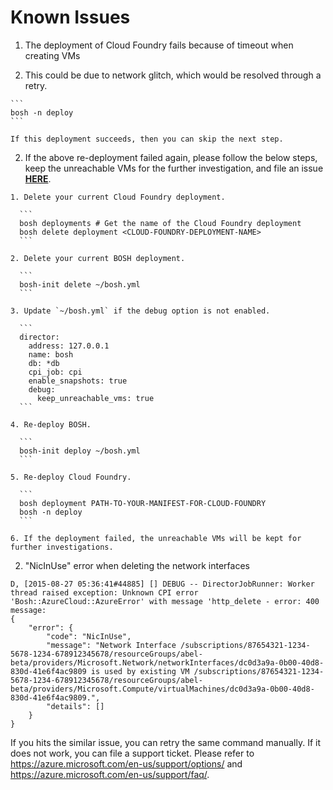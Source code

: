 # Known Issues

1. The deployment of Cloud Foundry fails because of timeout when creating VMs

  1. This could be due to network glitch, which would be resolved through a retry.

    ```
    bosh -n deploy
    ```

    If this deployment succeeds, then you can skip the next step.

  2. If the above re-deployment failed again, please follow the below steps, keep the unreachable VMs for the further investigation, and file an issue [**HERE**](https://github.com/cloudfoundry-incubator/bosh-azure-cpi-release/issues).

    1. Delete your current Cloud Foundry deployment.

      ```
      bosh deployments # Get the name of the Cloud Foundry deployment
      bosh delete deployment <CLOUD-FOUNDRY-DEPLOYMENT-NAME>
      ```

    2. Delete your current BOSH deployment.

      ```
      bosh-init delete ~/bosh.yml
      ```

    3. Update `~/bosh.yml` if the debug option is not enabled.

      ```
      director:
        address: 127.0.0.1
        name: bosh
        db: *db
        cpi_job: cpi
        enable_snapshots: true
        debug:
          keep_unreachable_vms: true
      ```

    4. Re-deploy BOSH.

      ```
      bosh-init deploy ~/bosh.yml
      ```

    5. Re-deploy Cloud Foundry.

      ```
      bosh deployment PATH-TO-YOUR-MANIFEST-FOR-CLOUD-FOUNDRY
      bosh -n deploy
      ```

    6. If the deployment failed, the unreachable VMs will be kept for further investigations.

2. "NicInUse" error when deleting the network interfaces

  ```
  D, [2015-08-27 05:36:41#44885] [] DEBUG -- DirectorJobRunner: Worker thread raised exception: Unknown CPI error 'Bosh::AzureCloud::AzureError' with message 'http_delete - error: 400 message: 
  {
      "error": {
          "code": "NicInUse",
          "message": "Network Interface /subscriptions/87654321-1234-5678-1234-678912345678/resourceGroups/abel-beta/providers/Microsoft.Network/networkInterfaces/dc0d3a9a-0b00-40d8-830d-41e6f4ac9809 is used by existing VM /subscriptions/87654321-1234-5678-1234-678912345678/resourceGroups/abel-beta/providers/Microsoft.Compute/virtualMachines/dc0d3a9a-0b00-40d8-830d-41e6f4ac9809.",
          "details": []
      }
  }
  ```

  If you hits the similar issue, you can retry the same command manually. If it does not work, you can file a support ticket. Please refer to https://azure.microsoft.com/en-us/support/options/ and https://azure.microsoft.com/en-us/support/faq/.
